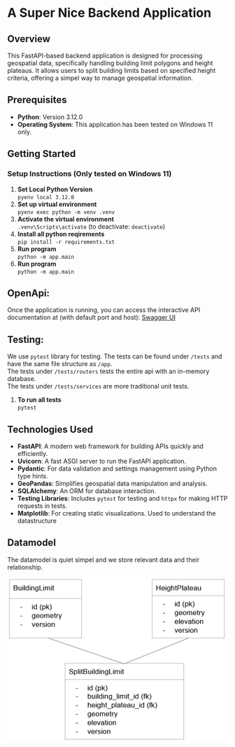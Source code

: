 # A Super Nice Backend Application

## Overview

This FastAPI-based backend application is designed for processing geospatial data, specifically handling building limit polygons and height plateaus. It allows users to split building limits based on specified height criteria, offering a simpel way to manage geospatial information.

## Prerequisites

- **Python**: Version 3.12.0
- **Operating System**: This application has been tested on Windows 11 only.

## Getting Started

### Setup Instructions (Only tested on Windows 11)

1. **Set Local Python Version**   
   `pyenv local 3.12.0`
2. **Set up virtual environment**   
   `pyenv exec python -m venv .venv`
3. **Activate the virtual environment**   
   `.venv\Scripts\activate` (to deactivate: `deactivate`)
4. **Install all python reqirements**   
   `pip install -r requirements.txt`
5. **Run program**   
   `python -m app.main`
5. **Run program**   
   `python -m app.main`

## OpenApi:
Once the application is running, you can access the interactive API documentation at (with default port and host): [Swagger UI](http://127.0.0.1:8000/docs)

## Testing:

We use `pytest` library for testing. The tests can be found under `/tests` and have the same file structure as `/app`. \
The tests under `/tests/routers` tests the entire api with an in-memory database.\
The tests under `/tests/services` are more traditional unit tests.

1. **To run all tests**   
   `pytest`

## Technologies Used

- **FastAPI**: A modern web framework for building APIs quickly and efficiently.
- **Uvicorn**: A fast ASGI server to run the FastAPI application.
- **Pydantic**: For data validation and settings management using Python type hints.
- **GeoPandas**: Simplifies geospatial data manipulation and analysis.
- **SQLAlchemy**: An ORM for database interaction.
- **Testing Libraries**: Includes `pytest` for testing and `httpx` for making HTTP requests in tests.
- **Matplotlib**: For creating static visualizations. Used to understand the datastructure

## Datamodel

The datamodel is quiet simpel and we store relevant data and their relationship.

![alt text](docs/data_model.png)